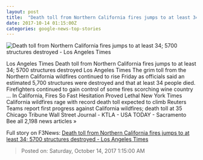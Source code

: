 ```yaml
---
layout: post
title:  "Death toll from Northern California fires jumps to at least 34; 5700 structures destroyed - Los Angeles Times"
date: 2017-10-14 01:15:00Z
categories: google-news-top-stories
---
```


![Death toll from Northern California fires jumps to at least 34; 5700 structures destroyed - Los Angeles Times](http://www.trbimg.com/img-59e0d839/turbine/la-me-ln-fires-20171013)

Los Angeles Times Death toll from Northern California fires jumps to at least 34; 5700 structures destroyed Los Angeles Times The grim toll from the Northern California wildfires continued to rise Friday as officials said an estimated 5,700 structures were destroyed and that at least 34 people died. Firefighters continued to gain control of some fires scorching wine country ... In California, Fires So Fast Hesitation Proved Lethal New York Times California wildfires rage with record death toll expected to climb Reuters Teams report first progress against California wildfires; death toll at 35 Chicago Tribune Wall Street Journal - KTLA - USA TODAY - Sacramento Bee all 2,198 news articles »


Full story on F3News: [Death toll from Northern California fires jumps to at least 34; 5700 structures destroyed - Los Angeles Times](http://www.f3nws.com/n/tTdjgC)

> Posted on: Saturday, October 14, 2017 1:15:00 AM
